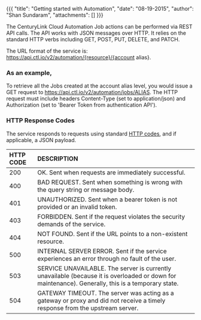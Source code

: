 {{{ "title": "Getting started with Automation", "date": "08-19-2015", "author": "Shan Sundaram", "attachments": [] }}}

The CenturyLink Cloud Automation Job actions can be performed via REST API calls. The API works with JSON messages over HTTP. It relies on the standard HTTP verbs including GET, POST, PUT, DELETE, and PATCH.

The URL format of the service is: https://api.ctl.io/v2/automation/{resource}/{account alias}. 
### As an example, 
To retrieve all the Jobs created at the account alias level, you would issue a GET request to https://api.ctl.io/v2/automation/jobs/ALIAS. The HTTP request must include headers Content-Type (set to application/json) and Authorization (set to 'Bearer Token from authentication API').

### HTTP Response Codes

The service responds to requests using standard [HTTP codes](https://en.wikipedia.org/wiki/List_of_HTTP_status_codes), and if applicable, a JSON payload.

| HTTP CODE |	DESCRIPTION |
| :--- | :--- |
| 200 | OK. Sent when requests are immediately successful. |
| 400 | BAD REQUEST. Sent when something is wrong with the query string or message body. |
| 401 | UNAUTHORIZED. Sent when a bearer token is not provided or an invalid token. |
| 403 | FORBIDDEN. Sent if the request violates the security demands of the service. |
| 404 | NOT FOUND. Sent if the URL points to a non-existent resource. |
| 500 | INTERNAL SERVER ERROR. Sent if the service experiences an error through no fault of the user. |
| 503 | SERVICE UNAVAILABLE. The server is currently unavailable (because it is overloaded or down for maintenance). Generally, this is a temporary state. |
| 504 | GATEWAY TIMEOUT. The server was acting as a gateway or proxy and did not receive a timely response from the upstream server. |
